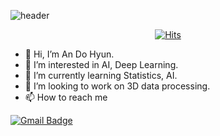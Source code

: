  ![header](https://capsule-render.vercel.app/api?type=wave&color=auto&height=300&section=header&text=DoHyun%20An&fontSize=90)

 <div align=center>
 
 [![Hits](https://hits.seeyoufarm.com/api/count/incr/badge.svg?url=https%3A%2F%2Fgithub.com%2Fan-dhyun%2Fhit-counter&count_bg=%2314D8E6&title_bg=%23555555&icon=waze.svg&icon_color=%23E7E7E7&title=HITS&edge_flat=true)](https://hits.seeyoufarm.com)
 
 </div>
 
 - 👋 Hi, I’m An Do Hyun.
 - 👀 I’m interested in AI, Deep Learning.
 - 🌱 I’m currently learning Statistics, AI.
 - 💞️ I’m looking to work on 3D data processing.
 - 📫 How to reach me 
 
 [![Gmail Badge](https://img.shields.io/badge/Gmail-d14836?style=flat-square&logo=Gmail&logoColor=white&link=mailto:snugyun01@gmail.com)](mailto:god2000sus@naver.com)

